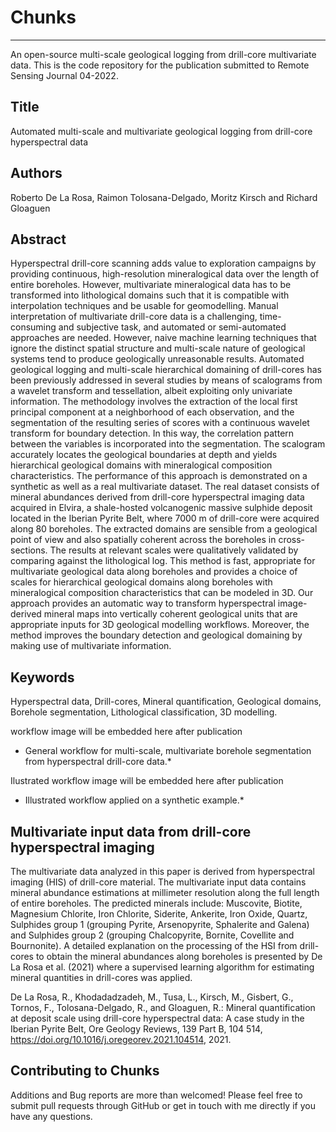 # Chunks
-------
An open-source multi-scale geological logging from drill-core multivariate data.
This is the code repository for the publication submitted to Remote Sensing Journal 04-2022. 

Title
-------
Automated multi-scale and multivariate geological logging from drill-core hyperspectral data

Authors
-------
Roberto De La Rosa, Raimon Tolosana-Delgado, Moritz Kirsch and Richard Gloaguen

Abstract
-------

Hyperspectral drill-core scanning adds value to exploration campaigns by providing continuous, high-resolution mineralogical data over the length of entire boreholes. However, multivariate mineralogical data has to be transformed into lithological domains such that it is compatible with interpolation techniques and be usable for geomodelling. Manual interpretation of multivariate drill-core data is a challenging, time-consuming and subjective task, and automated or semi-automated approaches are needed. However, naive machine learning techniques that ignore the distinct spatial structure and multi-scale nature of geological systems tend to produce geologically unreasonable results. Automated geological logging and multi-scale hierarchical domaining of drill-cores has been previously addressed in several studies by means of scalograms from a wavelet transform and tessellation, albeit exploiting only univariate information. 
The methodology involves the  extraction of the local first principal component at a neighborhood of each observation, and the segmentation of the resulting series of scores with a continuous wavelet transform for boundary detection. In this way, the correlation pattern between the variables is incorporated into the segmentation. The scalogram accurately locates the geological boundaries at depth and yields hierarchical geological domains with mineralogical composition characteristics. The performance  of this approach is demonstrated on a synthetic as well as a real multivariate dataset. The real dataset consists of mineral abundances derived from drill-core hyperspectral imaging data acquired in Elvira, a shale-hosted volcanogenic massive sulphide deposit located in the Iberian Pyrite Belt, where 7000 m of drill-core were acquired along 80 boreholes. The extracted domains are sensible from a geological point of view and also spatially coherent across the boreholes in cross-sections. The results at relevant  scales were qualitatively validated by comparing against the lithological log. This method is fast, appropriate for multivariate geological data along boreholes and provides a choice of scales for hierarchical geological domains along boreholes with mineralogical composition characteristics that can be modeled in 3D. Our approach provides an automatic way to transform hyperspectral image-derived mineral maps into vertically coherent geological units that are appropriate inputs for 3D geological modelling workflows. Moreover, the method  improves the boundary detection and geological domaining by making use of multivariate information.

Keywords
-------

Hyperspectral data, Drill-cores, Mineral quantification, Geological domains, Borehole segmentation, Lithological classification, 3D modelling.




workflow image will be embedded here after publication

* General workflow for multi-scale, multivariate borehole segmentation from hyperspectral drill-core data.*


Ilustrated workflow image will be embedded here after publication
*  Illustrated workflow applied on a synthetic example.*


Multivariate input data from drill-core hyperspectral imaging
-------

The multivariate data analyzed in this paper is derived from hyperspectral imaging (HIS) of drill-core material. The multivariate input data contains mineral abundance estimations at millimeter resolution along the full length of entire boreholes. The predicted minerals include: Muscovite, Biotite, Magnesium Chlorite, Iron Chlorite, Siderite, Ankerite, Iron Oxide, Quartz, Sulphides group 1 (grouping Pyrite, Arsenopyrite, Sphalerite and Galena) and Sulphides group 2 (grouping Chalcopyrite, Bornite, Covellite and Bournonite). A detailed explanation on the processing of the HSI from drill-cores to obtain the mineral abundances along boreholes is presented by De La Rosa et al. (2021) where a supervised learning algorithm for estimating mineral quantities in drill-cores was applied. 

De La Rosa, R., Khodadadzadeh, M., Tusa, L., Kirsch, M., Gisbert, G., Tornos, F., Tolosana-Delgado, R., and Gloaguen, R.: Mineral quantification at deposit scale using drill-core hyperspectral data: A case study in the Iberian Pyrite Belt, Ore Geology Reviews, 139 Part B, 104 514, https://doi.org/10.1016/j.oregeorev.2021.104514, 2021.


Contributing to  Chunks
-------

Additions and Bug reports  are more than welcomed!
Please feel free to submit pull requests through GitHub or get in touch with me directly if
you have any questions. 
